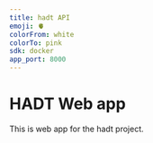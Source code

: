 ```yaml
---
title: hadt API
emoji: 🫀
colorFrom: white
colorTo: pink
sdk: docker
app_port: 8000
---
```


# HADT Web app

This is web app for the hadt project.